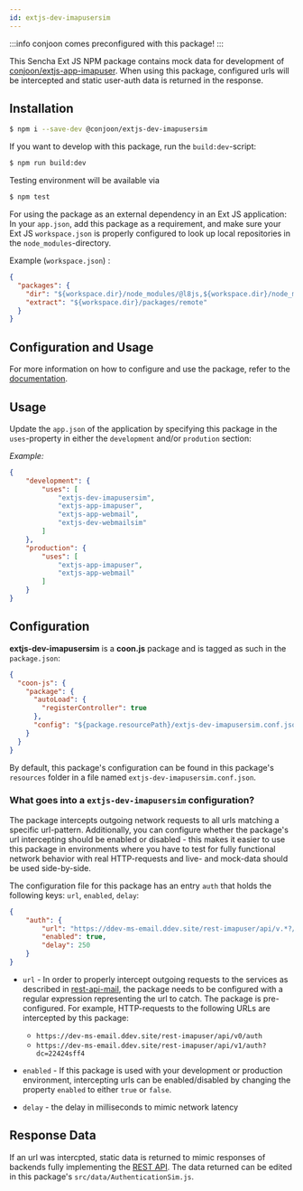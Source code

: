 ```yaml
---
id: extjs-dev-imapusersim
---
```


:::info
conjoon comes preconfigured with this package!
:::

This Sencha Ext JS NPM package contains mock data for development of [conjoon/extjs-app-imapuser](https://github.com/conjoon/extjs-app-imapuser).
When using this package, configured urls will be intercepted and static user-auth data is returned in
the response.

## Installation
```bash
$ npm i --save-dev @conjoon/extjs-dev-imapusersim
```

If you want to develop with this package, run the `build:dev`-script:
```bash
$ npm run build:dev
```
Testing environment will be available via

```bash
$ npm test
```

For using the package as an external dependency in an Ext JS application:
<br />
In your `app.json`, add this package as a requirement, and make sure your Ext JS `workspace.json`
is properly configured to look up local repositories in the `node_modules`-directory.

Example (`workspace.json`) :
```json 
{
  "packages": {
    "dir": "${workspace.dir}/node_modules/@l8js,${workspace.dir}/node_modules/@conjoon,${workspace.dir}/node_modules/@coon-js,${workspace.dir}/packages/local,${workspace.dir}/packages,${workspace.dir}/node_modules/@sencha/ext-${toolkit.name},${workspace.dir}/node_modules/@sencha/ext-${toolkit.name}-treegrid,${workspace.dir}/node_modules/@sencha/ext-${toolkit.name}-theme-base,${workspace.dir}/node_modules/@sencha/ext-${toolkit.name}-theme-ios,${workspace.dir}/node_modules/@sencha/ext-${toolkit.name}-theme-material,${workspace.dir}/node_modules/@sencha/ext-${toolkit.name}-theme-aria,${workspace.dir}/node_modules/@sencha/ext-${toolkit.name}-theme-neutral,${workspace.dir}/node_modules/@sencha/ext-${toolkit.name}-theme-classic,${workspace.dir}/node_modules/@sencha/ext-${toolkit.name}-theme-gray,${workspace.dir}/node_modules/@sencha/ext-${toolkit.name}-theme-crisp,${workspace.dir}/node_modules/@sencha/ext-${toolkit.name}-theme-crisp-touch,${workspace.dir}/node_modules/@sencha/ext-${toolkit.name}-theme-neptune,${workspace.dir}/node_modules/@sencha/ext-${toolkit.name}-theme-neptune-touch,${workspace.dir}/node_modules/@sencha/ext-${toolkit.name}-theme-triton,${workspace.dir}/node_modules/@sencha/ext-${toolkit.name}-theme-graphite,${workspace.dir}/node_modules/@sencha/ext-${toolkit.name}-theme-material,${workspace.dir}/node_modules/@sencha/ext-calendar,${workspace.dir}/node_modules/@sencha/ext-charts,${workspace.dir}/node_modules/@sencha/ext-d3,${workspace.dir}/node_modules/@sencha/ext-exporter,${workspace.dir}/node_modules/@sencha/ext-pivot,${workspace.dir}/node_modules/@sencha/ext-pivot-d3,${workspace.dir}/node_modules/@sencha/ext-ux,${workspace.dir}/node_modules/@sencha/ext-font-ios",
    "extract": "${workspace.dir}/packages/remote"
  }
}
```

## Configuration and Usage
For more information on how to configure and use the package, refer to the [documentation](./docs/README.md).


## Usage
Update the `app.json` of the application by specifying this package in the `uses`-property in
either the `development` and/or `prodution` section:

*Example:*
```json
{
    "development": {
        "uses": [
            "extjs-dev-imapusersim",
            "extjs-app-imapuser",
            "extjs-app-webmail",
            "extjs-dev-webmailsim"
        ]
    },
    "production": {
        "uses": [
            "extjs-app-imapuser",
            "extjs-app-webmail"
        ]
    }
}
```

## Configuration

**extjs-dev-imapusersim** is a **coon.js** package and is tagged as such in the
`package.json`:

```json
{
  "coon-js": {
    "package": {
      "autoLoad": {
        "registerController": true
      },
      "config": "${package.resourcePath}/extjs-dev-imapusersim.conf.json"
    }
  }
}
```

By default, this package's configuration can be found in this package's `resources` folder
in a file named `extjs-dev-imapusersim.conf.json`.

### What goes into a `extjs-dev-imapusersim` configuration?

The package intercepts outgoing network requests to all urls matching a specific
url-pattern. Additionally, you can configure whether the package's url intercepting should
be enabled or disabled - this makes it easier to use this package in environments where
you have to test for fully functional network behavior with real HTTP-requests and live- and mock-data should be used side-by-side.

The configuration file for this package has an entry `auth` that holds the following keys: `url`, `enabled`, `delay`:

```json
{
    "auth": {
        "url": "https://ddev-ms-email.ddev.site/rest-imapuser/api/v.*?/auth(/.*)?",
        "enabled": true,
        "delay": 250
    }
}
```


- `url` - In order to properly intercept outgoing requests to the services as described in
  [rest-api-mail](https://github.com/conjoon/rest-api-description),
  the package needs to be configured with a regular expression representing the url to catch.
  The package is pre-configured. For example, HTTP-requests to the following URLs are intercepted by this package:
  - `https://dev-ms-email.ddev.site/rest-imapuser/api/v0/auth`
  - `https://dev-ms-email.ddev.site/rest-imapuser/api/v1/auth?dc=22424sff4`

- `enabled` - If this package is used with your development or production environment, intercepting urls can be enabled/disabled by changing the property `enabled`
  to either `true` or `false`.
- `delay` - the delay in milliseconds to mimic network latency

## Response Data
If an url was intercpted, static data is returned to mimic responses of backends
fully implementing the [REST API](https://github.com/conjoon/rest-api-description). The data returned
can be edited in this package's `src/data/AuthenticationSim.js`.
